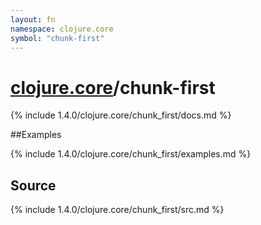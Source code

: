 ```yaml
---
layout: fn
namespace: clojure.core
symbol: "chunk-first"
---
```


# [clojure.core](../)/chunk-first

{% include 1.4.0/clojure.core/chunk_first/docs.md %}

##Examples

{% include 1.4.0/clojure.core/chunk_first/examples.md %}
## Source
{% include 1.4.0/clojure.core/chunk_first/src.md %}

